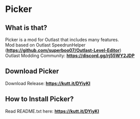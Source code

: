 # Picker
## What is that?

Picker is a mod for Outlast that includes many features. \
Mod based on Outlast SpeedrunHelper (**https://github.com/superboo07/Outlast-Level-Editor**) \
Outlast Modding Community: **https://discord.gg/rj55WY2JDP**

## Download Picker

Download Release: **https://kutt.it/DYiyKI**

## How to Install Picker?

Read README.txt here: **https://kutt.it/DYiyKI**

